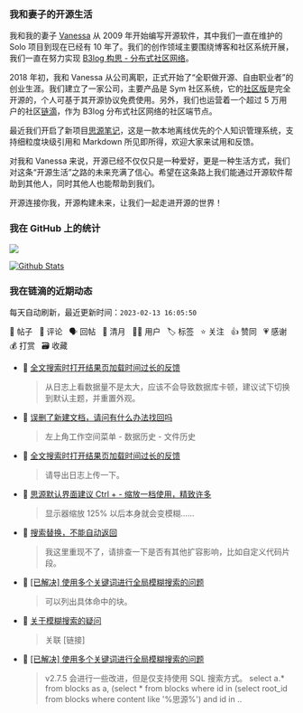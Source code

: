 ### 我和妻子的开源生活

我和我的妻子 [Vanessa](https://github.com/Vanessa219) 从 2009 年开始编写开源软件，其中我们一直在维护的 Solo 项目到现在已经有 10 年了。我们的创作领域主要围绕博客和社区系统开展，我们一直在努力实现 [B3log 构思 - 分布式社区网络](https://ld246.com/article/1546941897596)。

2018 年初，我和 Vanessa 从公司离职，正式开始了“全职做开源、自由职业者”的创业生涯。我们建立了一家公司，主要产品是 Sym 社区系统，它的[社区版](https://github.com/88250/symphony)是完全开源的，个人可基于其开源协议免费使用。另外，我们也运营着一个超过 5 万用户的社区[链滴](https://ld246.com)，作为 B3log 分布式社区网络的社区端节点。

最近我们开启了新项目[思源笔记](https://github.com/siyuan-note/siyuan)，这是一款本地离线优先的个人知识管理系统，支持细粒度块级引用和 Markdown 所见即所得，欢迎大家来试用和反馈。

对我和 Vanessa 来说，开源已经不仅仅只是一种爱好，更是一种生活方式，我们对这条“开源生活”之路的未来充满了信心。希望在这条路上我们能通过开源软件帮助到其他人，同时其他人也能帮助到我们。

开源连接你我，开源构建未来，让我们一起走进开源的世界！

### 我在 GitHub 上的统计

<a title="Hits" target="_blank" href="https://github.com/88250/88250"><img src="https://hits.b3log.org/88250/88250.svg"></a>

[![Github Stats](https://github-readme-stats.vercel.app/api?username=88250&theme=tokyonight&show_icons=true)](https://github.com/88250)

<!--events start -->

### 我在链滴的近期动态

每天自动刷新，最近更新时间：`2023-02-13 16:05:50`

📝 帖子 &nbsp; 💬 评论 &nbsp; 🗣 回帖 &nbsp; 🌙 清月 &nbsp; 👨‍💻 用户 &nbsp; 🏷️ 标签 &nbsp; ⭐️ 关注 &nbsp; 👍 赞同 &nbsp; 💗 感谢 &nbsp; 💰 打赏 &nbsp; 🗃 收藏

* 💬 [全文搜索时打开结果页加载时间过长的反馈](https://ld246.com/article/1676270443906/comment/1676274768443#comments)

  > 从日志上看数据量不是太大，应该不会导致数据库卡顿，建议试下切换到默认主题，并重置外观。
* 💬 [误删了新建文档，请问有什么办法找回吗](https://ld246.com/article/1676273819138/comment/1676274020822#comments)

  > 左上角工作空间菜单 - 数据历史 - 文件历史
* 💬 [全文搜索时打开结果页加载时间过长的反馈](https://ld246.com/article/1676270443906/comment/1676271590965#comments)

  > 请导出日志上传一下。
* 💬 [思源默认界面建议 Ctrl + - 缩放一档使用，精致许多](https://ld246.com/article/1676252223271/comment/1676259448870#comments)

  > 显示器缩放 125% 以后本身就会变模糊……
* 💬 [搜索替换，不能自动返回](https://ld246.com/article/1676218058021/comment/1676258928497#comments)

  > 我这里重现不了，请排查一下是否有其他扩容影响，比如自定义代码片段。
* 💬 [[已解决] 使用多个关键词进行全局模糊搜索的问题](https://ld246.com/article/1671364011101/comment/1676258612992#comments)

  > 可以列出具体命中的块。
* 💬 [关于模糊搜索的疑问](https://ld246.com/article/1669862497678/comment/1676257248711#comments)

  > 关联 [链接]
* 💬 [[已解决] 使用多个关键词进行全局模糊搜索的问题](https://ld246.com/article/1671364011101/comment/1676257181430#comments)

  > v2.7.5 会进行一些改进，但是仅支持使用 SQL 搜索方式。 select a.* from blocks as a, (select * from blocks where id in (select root_id from blocks where content like '%思源%') and id in ..


<!--events end -->
